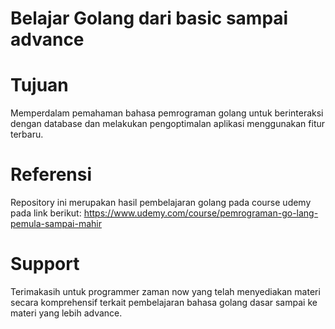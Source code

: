 # Belajar Golang dari basic sampai advance

# Tujuan
Memperdalam pemahaman bahasa pemrograman golang untuk berinteraksi dengan database dan melakukan pengoptimalan aplikasi menggunakan fitur terbaru.

# Referensi
Repository ini merupakan hasil pembelajaran golang pada course udemy pada link berikut: https://www.udemy.com/course/pemrograman-go-lang-pemula-sampai-mahir

# Support
Terimakasih untuk programmer zaman now yang telah menyediakan materi secara komprehensif terkait pembelajaran bahasa golang dasar sampai ke materi yang lebih advance.
